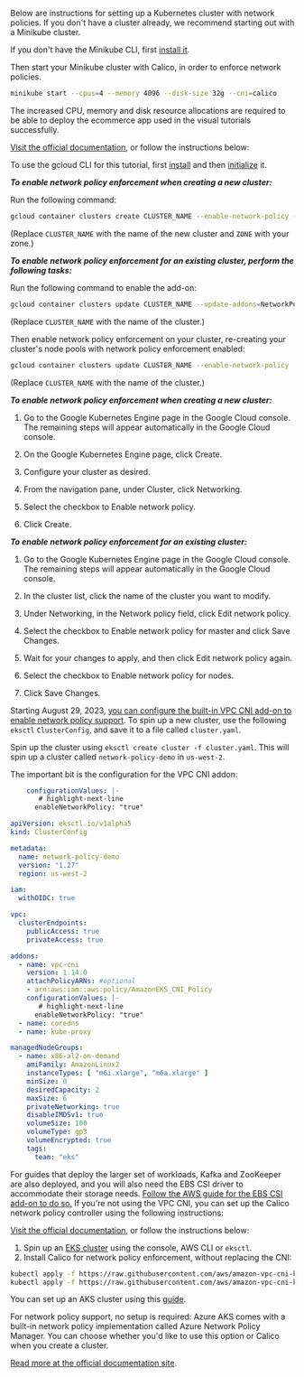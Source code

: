 Below are instructions for setting up a Kubernetes cluster with network policies.
If you don't have a cluster already, we recommend starting out with a Minikube cluster.

<Tabs groupId="cni">
<TabItem value="minikube" label="Minikube">

If you don't have the Minikube CLI, first [install it](https://minikube.sigs.k8s.io/docs/start/). 

Then start your Minikube cluster with Calico, in order to enforce network policies.

```bash
minikube start --cpus=4 --memory 4096 --disk-size 32g --cni=calico
```
The increased CPU, memory and disk resource allocations are required to be able to deploy the ecommerce app used in the visual tutorials successfully.

</TabItem>
<TabItem value="gke" label="Google GKE">
<a href="https://cloud.google.com/kubernetes-engine/docs/how-to/network-policy#gcloud">Visit the official documentation</a>, or follow the instructions below:
<Tabs>
<TabItem value="cli" label="gcloud CLI">

To use the gcloud CLI for this tutorial, first [install](https://cloud.google.com/sdk/docs/install) and then 
[initialize](https://cloud.google.com/sdk/docs/initializing) it.

***To enable network policy enforcement when creating a new cluster:***

Run the following command:
```bash
gcloud container clusters create CLUSTER_NAME --enable-network-policy --zone=ZONE
```
(Replace `CLUSTER_NAME` with the name of the new cluster and `ZONE` with your zone.)

***To enable network policy enforcement for an existing cluster, perform the following tasks:***

Run the following command to enable the add-on:
```bash
gcloud container clusters update CLUSTER_NAME --update-addons=NetworkPolicy=ENABLED
```
(Replace `CLUSTER_NAME` with the name of the cluster.)

Then enable network policy enforcement on your cluster, re-creating your cluster's node pools with network policy enforcement enabled:
```bash
gcloud container clusters update CLUSTER_NAME --enable-network-policy
```
(Replace `CLUSTER_NAME` with the name of the cluster.)

</TabItem>
<TabItem value="console" label="Console">

***To enable network policy enforcement when creating a new cluster:***

1. Go to the Google Kubernetes Engine page in the Google Cloud console.
   The remaining steps will appear automatically in the Google Cloud console.

2. On the Google Kubernetes Engine page, click Create.
3. Configure your cluster as desired.
4. From the navigation pane, under Cluster, click Networking.
5. Select the checkbox to Enable network policy.
6. Click Create.


***To enable network policy enforcement for an existing cluster:***

1. Go to the Google Kubernetes Engine page in the Google Cloud console. The remaining steps will appear automatically in the Google Cloud console.

2. In the cluster list, click the name of the cluster you want to modify.
3. Under Networking, in the Network policy field, click Edit network policy.
4. Select the checkbox to Enable network policy for master and click Save Changes.
5. Wait for your changes to apply, and then click Edit network policy again.
6. Select the checkbox to Enable network policy for nodes.
7. Click Save Changes.

</TabItem>
</Tabs>
</TabItem>
<TabItem value="eks" label="AWS EKS">

Starting August 29, 2023, [you can configure the built-in VPC CNI add-on to enable network policy support](https://aws.amazon.com/blogs/containers/amazon-vpc-cni-now-supports-kubernetes-network-policies).
To spin up a new cluster, use the following `eksctl` `ClusterConfig`, and save it to a file called `cluster.yaml`.

Spin up the cluster using `eksctl create cluster -f cluster.yaml`. This will spin up a cluster called `network-policy-demo` in `us-west-2`.

The important bit is the configuration for the VPC CNI addon:

```yaml
    configurationValues: |-
       # highlight-next-line
      enableNetworkPolicy: "true"
```

```yaml
apiVersion: eksctl.io/v1alpha5
kind: ClusterConfig

metadata:
  name: network-policy-demo
  version: "1.27"
  region: us-west-2

iam:
  withOIDC: true

vpc:
  clusterEndpoints:
    publicAccess: true
    privateAccess: true

addons:
  - name: vpc-cni
    version: 1.14.0
    attachPolicyARNs: #optional
    - arn:aws:iam::aws:policy/AmazonEKS_CNI_Policy 
    configurationValues: |-
       # highlight-next-line
      enableNetworkPolicy: "true"
  - name: coredns
  - name: kube-proxy

managedNodeGroups:
  - name: x86-al2-on-demand
    amiFamily: AmazonLinux2
    instanceTypes: [ "m6i.xlarge", "m6a.xlarge" ]
    minSize: 0
    desiredCapacity: 2
    maxSize: 6
    privateNetworking: true
    disableIMDSv1: true
    volumeSize: 100
    volumeType: gp3
    volumeEncrypted: true
    tags:
      team: "eks"
```

For guides that deploy the larger set of workloads, Kafka and ZooKeeper are also deployed, and you will also need the EBS CSI driver to accommodate their storage needs. [Follow the AWS guide for the EBS CSI add-on to do so.](https://docs.aws.amazon.com/eks/latest/userguide/managing-ebs-csi.html)
If you're not using the VPC CNI, you can set up the Calico network policy controller using the following instructions:

<a href="https://docs.aws.amazon.com/eks/latest/userguide/calico.html">Visit the official documentation</a>, or follow the instructions below:

1. Spin up an [EKS cluster](https://docs.aws.amazon.com/eks/latest/userguide/create-cluster.html) using the console, AWS CLI or `eksctl`.
2. Install Calico for network policy enforcement, without replacing the CNI:
```bash
kubectl apply -f https://raw.githubusercontent.com/aws/amazon-vpc-cni-k8s/v1.12.6/config/master/calico-operator.yaml
kubectl apply -f https://raw.githubusercontent.com/aws/amazon-vpc-cni-k8s/v1.12.6/config/master/calico-crs.yaml
```
</TabItem>
<TabItem value="aks" label="Azure AKS">

You can set up an AKS cluster using this [guide](https://learn.microsoft.com/en-us/azure/aks/learn/quick-kubernetes-deploy-cli).

For network policy support, no setup is required: Azure AKS comes with a built-in network policy implementation called Azure Network Policy Manager. You can choose whether you'd like to use this option or Calico when you create a cluster.


<a href="https://learn.microsoft.com/en-us/azure/aks/use-network-policies"> Read more at the official documentation site</a>.
</TabItem>
</Tabs>
